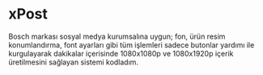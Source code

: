 # xPost
Bosch markası sosyal medya kurumsalına uygun; fon, ürün resim konumlandırma, font ayarları gibi tüm işlemleri sadece butonlar yardımı ile kurgulayarak dakikalar içerisinde 1080x1080p ve 1080x1920p içerik üretilmesini sağlayan sistemi kodladım.

